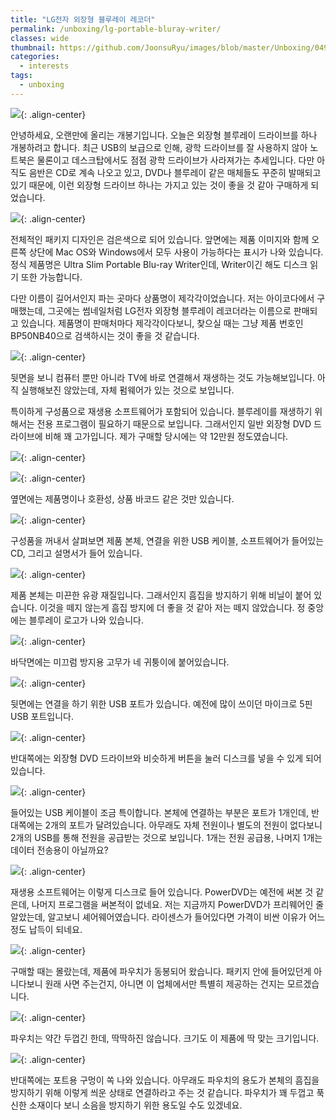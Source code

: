 ```yaml
---
title: "LG전자 외장형 블루레이 레코더"
permalink: /unboxing/lg-portable-bluray-writer/
classes: wide
thumbnail: https://github.com/JoonsuRyu/images/blob/master/Unboxing/049/00.jpg?raw=true
categories:
  - interests
tags:
  - unboxing
---
```


![](https://github.com/JoonsuRyu/images/blob/master/Unboxing/049/00.jpg?raw=true){: .align-center}

안녕하세요, 오랜만에 올리는 개봉기입니다. 오늘은 외장형 블루레이 드라이브를 하나 개봉하려고 합니다. 최근 USB의 보급으로 인해, 광학 드라이브를 잘 사용하지 않아 노트북은 물론이고 데스크탑에서도 점점 광학 드라이브가 사라져가는 추세입니다. 다만 아직도 음반은 CD로 계속 나오고 있고, DVD나 블루레이 같은 매체들도 꾸준히 발매되고 있기 때문에, 이런 외장형 드라이브 하나는 가지고 있는 것이 좋을 것 같아 구매하게 되었습니다.

![](https://github.com/JoonsuRyu/images/blob/master/Unboxing/049/01.jpg?raw=true){: .align-center}

전체적인 패키지 디자인은 검은색으로 되어 있습니다. 앞면에는 제품 이미지와 함께 오른쪽 상단에 Mac OS와 Windows에서 모두 사용이 가능하다는 표시가 나와 있습니다. 정식 제품명은 Ultra Slim Portable Blu-ray Writer인데, Writer이긴 해도 디스크 읽기 또한 가능합니다.

다만 이름이 길어서인지 파는 곳마다 상품명이 제각각이었습니다. 저는 아이코다에서 구매했는데, 그곳에는 썸네일처럼 LG전자 외장형 블루레이 레코더라는 이름으로 판매되고 있습니다. 제품명이 판매처마다 제각각이다보니, 찾으실 때는 그냥 제품 번호인 BP50NB40으로 검색하시는 것이 좋을 것 같습니다.

![](https://github.com/JoonsuRyu/images/blob/master/Unboxing/049/02.jpg?raw=true){: .align-center}

뒷면을 보니 컴퓨터 뿐만 아니라 TV에 바로 연결해서 재생하는 것도 가능해보입니다. 아직 실행해보진 않았는데, 자체 펌웨어가 있는 것으로 보입니다.

특이하게 구성품으로 재생용 소프트웨어가 포함되어 있습니다. 블루레이를 재생하기 위해서는 전용 프로그램이 필요하기 때문으로 보입니다. 그래서인지 일반 외장형 DVD 드라이브에 비해 꽤 고가입니다. 제가 구매할 당시에는 약 12만원 정도였습니다.

![](https://github.com/JoonsuRyu/images/blob/master/Unboxing/049/03.jpg?raw=true){: .align-center}

![](https://github.com/JoonsuRyu/images/blob/master/Unboxing/049/04.jpg?raw=true){: .align-center}

옆면에는 제품명이나 호환성, 상품 바코드 같은 것만 있습니다.

![](https://github.com/JoonsuRyu/images/blob/master/Unboxing/049/05.jpg?raw=true){: .align-center}

구성품을 꺼내서 살펴보면 제품 본체, 연결을 위한 USB 케이블, 소프트웨어가 들어있는 CD, 그리고 설명서가 들어 있습니다.

![](https://github.com/JoonsuRyu/images/blob/master/Unboxing/049/06.jpg?raw=true){: .align-center}

제품 본체는 미끈한 유광 재질입니다. 그래서인지 흠집을 방지하기 위해 비닐이 붙어 있습니다. 이것을 떼지 않는게 흠집 방지에 더 좋을 것 같아 저는 떼지 않았습니다. 정 중앙에는 블루레이 로고가 나와 있습니다.

![](https://github.com/JoonsuRyu/images/blob/master/Unboxing/049/07.jpg?raw=true){: .align-center}

바닥면에는 미끄럼 방지용 고무가 네 귀퉁이에 붙어있습니다.

![](https://github.com/JoonsuRyu/images/blob/master/Unboxing/049/08.jpg?raw=true){: .align-center}

뒷면에는 연결을 하기 위한 USB 포트가 있습니다. 예전에 많이 쓰이던 마이크로 5핀 USB 포트입니다.

![](https://github.com/JoonsuRyu/images/blob/master/Unboxing/049/09.jpg?raw=true){: .align-center}

반대쪽에는 외장형 DVD 드라이브와 비슷하게 버튼을 눌러 디스크를 넣을 수 있게 되어 있습니다.

![](https://github.com/JoonsuRyu/images/blob/master/Unboxing/049/10.jpg?raw=true){: .align-center}

들어있는 USB 케이블이 조금 특이합니다. 본체에 연결하는 부분은 포트가 1개인데, 반대쪽에는 2개의 포트가 달려있습니다. 아무래도 자체 전원이나 별도의 전원이 없다보니 2개의 USB를 통해 전원을 공급받는 것으로 보입니다. 1개는 전원 공급용, 나머지 1개는 데이터 전송용이 아닐까요?

![](https://github.com/JoonsuRyu/images/blob/master/Unboxing/049/11.jpg?raw=true){: .align-center}

재생용 소프트웨어는 이렇게 디스크로 들어 있습니다. PowerDVD는 예전에 써본 것 같은데, 나머지 프로그램을 써본적이 없네요. 저는 지금까지 PowerDVD가 프리웨어인 줄 알았는데, 알고보니 셰어웨어였습니다. 라이센스가 들어있다면 가격이 비싼 이유가 어느정도 납득이 되네요.

![](https://github.com/JoonsuRyu/images/blob/master/Unboxing/049/12.jpg?raw=true){: .align-center}

구매할 때는 몰랐는데, 제품에 파우치가 동봉되어 왔습니다. 패키지 안에 들어있던게 아니다보니 원래 사면 주는건지, 아니면 이 업체에서만 특별히 제공하는 건지는 모르겠습니다.

![](https://github.com/JoonsuRyu/images/blob/master/Unboxing/049/13.jpg?raw=true){: .align-center}

파우치는 약간 두껍긴 한데, 딱딱하진 않습니다. 크기도 이 제품에 딱 맞는 크기입니다.

![](https://github.com/JoonsuRyu/images/blob/master/Unboxing/049/14.jpg?raw=true){: .align-center}

반대쪽에는 포트용 구멍이 쏙 나와 있습니다. 아무래도 파우치의 용도가 본체의 흠집을 방지하기 위해 이렇게 씌운 상태로 연결하라고 주는 것 같습니다. 파우치가 꽤 두껍고 푹신한 소재이다 보니 소음을 방지하기 위한 용도일 수도 있겠네요.